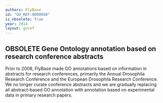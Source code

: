```yaml
---
authors: FlyBase
id: "GO_REF:0000098"
is_obsolete: True
year: 2014
layout: goref
---
```


## OBSOLETE Gene Ontology annotation based on research conference abstracts

Prior to 2008, FlyBase made GO annotations based on information in abstracts for research conferences, primarily the Annual Drosophila Research Conference and the European Drosophila Research Conference. We no longer curate conference abstracts and we are gradually replacing all abstract-based GO annotation with annotation based on experimental data in primary research papers.
